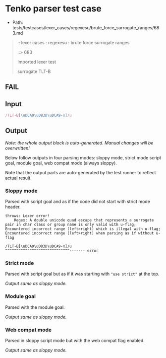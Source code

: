 # Tenko parser test case

- Path: tests/testcases/lexer_cases/regexesu/brute_force_surrogate_ranges/683.md

> :: lexer cases : regexesu : brute force surrogate ranges
>
> ::> 683
>
> Imported lexer test
>
> surrogate TLT-B

## FAIL

## Input

`````js
/TLT-B[\uDCA9\uD83D\uDCA9-x]/u
`````

## Output

_Note: the whole output block is auto-generated. Manual changes will be overwritten!_

Below follow outputs in four parsing modes: sloppy mode, strict mode script goal, module goal, web compat mode (always sloppy).

Note that the output parts are auto-generated by the test runner to reflect actual result.

### Sloppy mode

Parsed with script goal and as if the code did not start with strict mode header.

`````
throws: Lexer error!
    Regex: A double unicode quad escape that represents a surrogate pair in char class or group name is only valid with u-flag; Encountered incorrect range (left>right) which is illegal with u-flag; Encountered incorrect range (left>right) when parsing as if without u-flag

/TLT-B[\uDCA9\uD83D\uDCA9-x]/u
^^^^^^^^^^^^^^^^^^^^^^^^^^^^^------- error
`````

### Strict mode

Parsed with script goal but as if it was starting with `"use strict"` at the top.

_Output same as sloppy mode._

### Module goal

Parsed with the module goal.

_Output same as sloppy mode._

### Web compat mode

Parsed in sloppy script mode but with the web compat flag enabled.

_Output same as sloppy mode._
